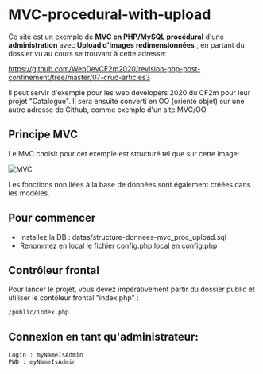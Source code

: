 # MVC-procedural-with-upload

Ce site est un exemple de **MVC en PHP/MySQL procédural** d'une **administration** avec **Upload d'images redimensionnées** , en partant du dossier vu au cours se trouvant à cette adresse:


https://github.com/WebDevCF2m2020/revision-php-post-confinement/tree/master/07-crud-articles3

Il peut servir d'exemple pour les web developers 2020 du CF2m pour leur projet "Catalogue". Il sera ensuite converti en OO (orienté objet) sur une autre adresse de Github, comme exemple d'un site MVC/OO.

## Principe MVC
Le MVC choisit pour cet exemple est structuré tel que sur cette image:

![MVC](https://github.com/mikhawa/MVC-procedural-with-upload/raw/main/datas/MVC.png "MVC")

Les fonctions non liées à la base de données sont également créées dans les modèles.



## Pour commencer
- Installez la DB : datas/structure-donnees-mvc_proc_upload.sql
- Renommez en local le fichier config.php.local en config.php

## Contrôleur frontal
Pour lancer le projet, vous devez impérativement partir du dossier public et utiliser le contôleur frontal "index.php" :
    
    /public/index.php
    
## Connexion en tant qu'administrateur:

    Login : myNameIsAdmin
    PWD : myNameIsAdmin
    
